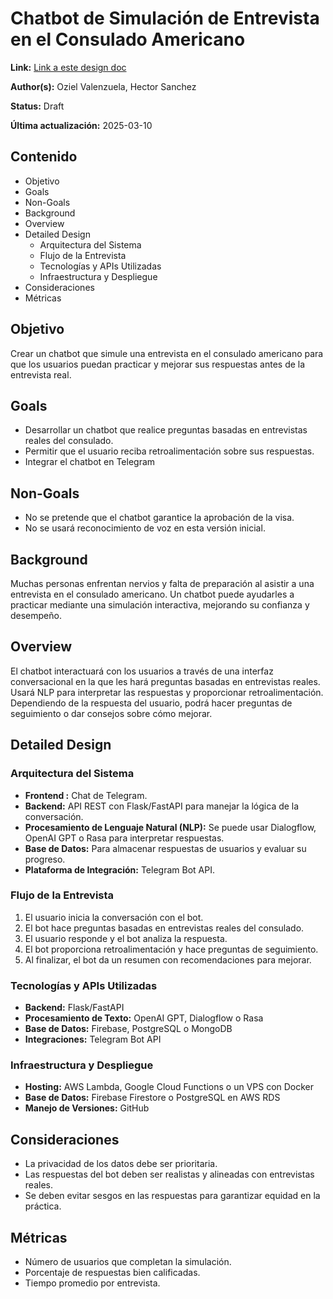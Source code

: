 # Chatbot de Simulación de Entrevista en el Consulado Americano

**Link:** [Link a este design doc](#)

**Author(s):** Oziel Valenzuela, Hector Sanchez

**Status:** Draft

**Última actualización:** 2025-03-10

## Contenido
- Objetivo
- Goals
- Non-Goals
- Background
- Overview
- Detailed Design
  - Arquitectura del Sistema
  - Flujo de la Entrevista
  - Tecnologías y APIs Utilizadas
  - Infraestructura y Despliegue
- Consideraciones
- Métricas

## Objetivo
Crear un chatbot que simule una entrevista en el consulado americano para que los usuarios puedan practicar y mejorar sus respuestas antes de la entrevista real.

## Goals
- Desarrollar un chatbot que realice preguntas basadas en entrevistas reales del consulado.
- Permitir que el usuario reciba retroalimentación sobre sus respuestas.
- Integrar el chatbot en Telegram

## Non-Goals
- No se pretende que el chatbot garantice la aprobación de la visa.
- No se usará reconocimiento de voz en esta versión inicial.

## Background
Muchas personas enfrentan nervios y falta de preparación al asistir a una entrevista en el consulado americano. Un chatbot puede ayudarles a practicar mediante una simulación interactiva, mejorando su confianza y desempeño.

## Overview
El chatbot interactuará con los usuarios a través de una interfaz conversacional en la que les hará preguntas basadas en entrevistas reales. Usará NLP para interpretar las respuestas y proporcionar retroalimentación. Dependiendo de la respuesta del usuario, podrá hacer preguntas de seguimiento o dar consejos sobre cómo mejorar.

## Detailed Design

### Arquitectura del Sistema
- **Frontend :** Chat de Telegram.
- **Backend:** API REST con Flask/FastAPI para manejar la lógica de la conversación.
- **Procesamiento de Lenguaje Natural (NLP):** Se puede usar Dialogflow, OpenAI GPT o Rasa para interpretar respuestas.
- **Base de Datos:** Para almacenar respuestas de usuarios y evaluar su progreso.
- **Plataforma de Integración:** Telegram Bot API.

### Flujo de la Entrevista
1. El usuario inicia la conversación con el bot.
2. El bot hace preguntas basadas en entrevistas reales del consulado.
3. El usuario responde y el bot analiza la respuesta.
4. El bot proporciona retroalimentación y hace preguntas de seguimiento.
5. Al finalizar, el bot da un resumen con recomendaciones para mejorar.

### Tecnologías y APIs Utilizadas
- **Backend:** Flask/FastAPI
- **Procesamiento de Texto:** OpenAI GPT, Dialogflow o Rasa
- **Base de Datos:** Firebase, PostgreSQL o MongoDB
- **Integraciones:** Telegram Bot API

### Infraestructura y Despliegue
- **Hosting:** AWS Lambda, Google Cloud Functions o un VPS con Docker
- **Base de Datos:** Firebase Firestore o PostgreSQL en AWS RDS
- **Manejo de Versiones:** GitHub

## Consideraciones
- La privacidad de los datos debe ser prioritaria.
- Las respuestas del bot deben ser realistas y alineadas con entrevistas reales.
- Se deben evitar sesgos en las respuestas para garantizar equidad en la práctica.

## Métricas
- Número de usuarios que completan la simulación.
- Porcentaje de respuestas bien calificadas.
- Tiempo promedio por entrevista.
